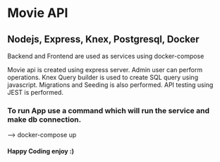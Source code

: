 # Movie API 
## Nodejs, Express, Knex, Postgresql, Docker

Backend and Frontend are used as services using docker-compose 

 Movie api is created using express server. Admin user can perform operations.
 Knex Query builder is used to create SQL query using javascript.
 Migrations and Seeding is also performed.
 API testing using JEST is performed.

### To run App use a command which will run the service and make db connection.

--> docker-compose up 

#### Happy Coding enjoy :)
